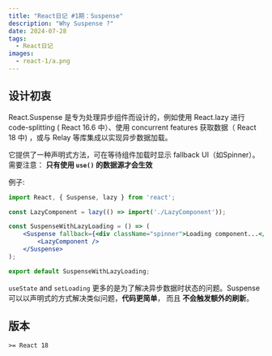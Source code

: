 ```yaml
---
title: "React日记 #1期：Suspense"
description: "Why Suspense ?"
date: 2024-07-28
tags:
  - React日记
images:
  - react-1/a.png
---
```


## 设计初衷

React.Suspense 是专为处理异步组件而设计的，例如使用 React.lazy 进行code-splitting ( React 16.6 中）、使用 concurrent features 获取数据（ React 18 中) ，或与 Relay 等库集成以实现异步数据加载。

它提供了一种声明式方法，可在等待组件加载时显示 fallback UI（如Spinner）。需要注意： **只有使用 `use()` 的数据源才会生效**

例子:  

```jsx
import React, { Suspense, lazy } from 'react';

const LazyComponent = lazy(() => import('./LazyComponent'));

const SuspenseWithLazyLoading = () => (
    <Suspense fallback={<div className="spinner">Loading component...</div>}>
        <LazyComponent />
    </Suspense>
);

export default SuspenseWithLazyLoading;

```

`useState` and `setLoading` 更多的是为了解决异步数据时状态的问题。Suspense可以以声明式的方式解决类似问题，**代码更简单**， 而且 **不会触发额外的刷新**。

## 版本

`>= React 18`
